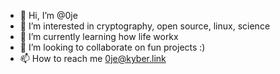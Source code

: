 - 👋 Hi, I’m @0je
- 👀 I’m interested in cryptography, open source, linux, science
- 🌱 I’m currently learning how life workx
- 💞️ I’m looking to collaborate on fun projects :)
- 📫 How to reach me 0je@kyber.link

<!---
0je/0je is a ✨ special ✨ repository because its `README.md` (this file) appears on your GitHub profile.
You can click the Preview link to take a look at your changes.
--->
